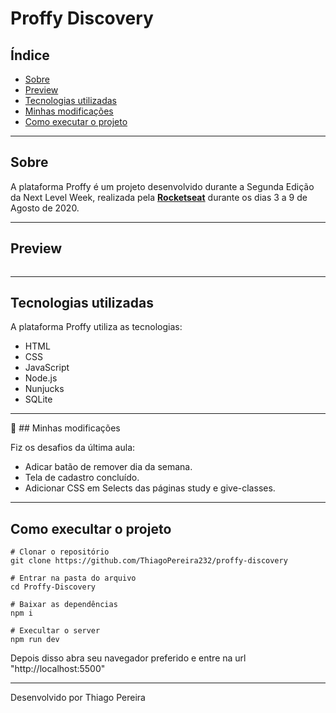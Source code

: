 # Proffy Discovery

## Índice

- [Sobre](#sobre)
- [Preview](#preview)
- [Tecnologias utilizadas](#tecnologias-utilizadas)
- [Minhas modificações](#minhas-modificações)
- [Como executar o projeto](#como-execultar-o-projeto)

---

## Sobre

 A plataforma Proffy é um projeto desenvolvido durante a Segunda Edição da Next Level Week, realizada pela **[Rocketseat](https://github.com/Rocketseat)** durante os dias 3 a 9 de Agosto de 2020.

 ---

 ## Preview

<p align="center">
    <img src="">
</p>

---

## Tecnologias utilizadas

A plataforma Proffy utiliza as tecnologias:

- HTML
- CSS 
- JavaScript
- Node.js
- Nunjucks
- SQLite

---

:rocket:	## Minhas modificações

Fiz os desafios da última aula:

- Adicar batão de remover dia da semana.
- Tela de cadastro concluído.
- Adicionar CSS em Selects das páginas study e give-classes.

---

## Como execultar o projeto

```
# Clonar o repositório
git clone https://github.com/ThiagoPereira232/proffy-discovery

# Entrar na pasta do arquivo
cd Proffy-Discovery

# Baixar as dependências
npm i

# Execultar o server
npm run dev

```

Depois disso abra seu navegador preferido e entre na url "http://localhost:5500"

---

Desenvolvido por Thiago Pereira
